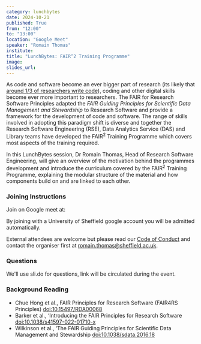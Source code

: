 ```yaml
---
category: lunchbytes
date: 2024-10-21
published: True
from: "12:00"
to: "13:00"
location: "Google Meet"
speaker: "Romain Thomas"
institute:
title: "LunchBytes: FAIR^2 Training Programme"
image:
slides_url:
---
```


As code and software become an ever bigger part of research (its likely that [around 1/3 of researchers write
code](https://rse.shef.ac.uk/sssurvey/)), coding and other digital skills become ever more important to researchers. The
FAIR for Research Software Principles adapted the _FAIR Guiding Principles for Scientific Data
Management and Stewardship_  to Research Software and provide a framework for the development of code and
software. The range of skills involved in adopting this paradigm shift is diverse and together the  Research Software
Engineering (RSE), Data Analytics Service (DAS) and Library teams have developed the FAIR<sup>2</sup> Training Programme
which covers most aspects of the training required.

In this LunchBytes session, Dr Romain Thomas, Head of Research Software Engineering, will give an overview of the
motivation behind the programmes development and introduce the curriculum covered by the FAIR<sup>2</sup> Training
Programme, explaining the modular structure of the material and how components build on and are linked to each other.

### Joining Instructions

Join on Google meet at: <!-- FILL ME IN -->

By joining with a University of Sheffield google account you will be admitted automatically.

External attendees are welcome but please read our [Code of Conduct](/community/code_of_conduct) and contact the
organiser first at [romain.thomas@sheffield.ac.uk](mailto:romain.thomas@sheffield.ac.uk).

### Questions

We'll use sli.do for questions, link will be circulated during the event.

### Background Reading

- Chue Hong et al., FAIR Principles for Research Software (FAIR4RS Principles)
  [doi:10.15497/RDA00068](https://doi.org/10.15497/RDA00068)
- Barker et al., ‘Introducing the FAIR Principles for Research Software
  [doi:10.1038/s41597-022-01710-x](https://doi.org/10.1038/s41597-022-01710-x)
- Wilkinson et al., ‘The FAIR Guiding Principles for Scientific Data Management and Stewardship
  [doi:10.1038/sdata.2016.18](https://doi.org/10.1038/sdata.2016.18)

